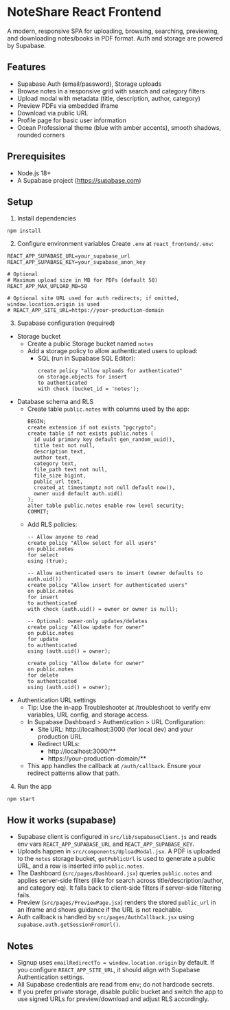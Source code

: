 # NoteShare React Frontend

A modern, responsive SPA for uploading, browsing, searching, previewing, and downloading notes/books in PDF format. Auth and storage are powered by Supabase.

## Features
- Supabase Auth (email/password), Storage uploads
- Browse notes in a responsive grid with search and category filters
- Upload modal with metadata (title, description, author, category)
- Preview PDFs via embedded iframe
- Download via public URL
- Profile page for basic user information
- Ocean Professional theme (blue with amber accents), smooth shadows, rounded corners

## Prerequisites
- Node.js 18+
- A Supabase project (https://supabase.com)

## Setup
1) Install dependencies
```
npm install
```

2) Configure environment variables
Create `.env` at `react_frontend/.env`:
```
REACT_APP_SUPABASE_URL=your_supabase_url
REACT_APP_SUPABASE_KEY=your_supabase_anon_key

# Optional
# Maximum upload size in MB for PDFs (default 50)
REACT_APP_MAX_UPLOAD_MB=50

# Optional site URL used for auth redirects; if omitted, window.location.origin is used
# REACT_APP_SITE_URL=https://your-production-domain
```

3) Supabase configuration (required)
- Storage bucket
  - Create a public Storage bucket named `notes`
  - Add a storage policy to allow authenticated users to upload:
    - SQL (run in Supabase SQL Editor):
      ```
      create policy "allow uploads for authenticated"
      on storage.objects for insert
      to authenticated
      with check (bucket_id = 'notes');
      ```
- Database schema and RLS
  - Create table `public.notes` with columns used by the app:
    ```
    BEGIN;
    create extension if not exists "pgcrypto";
    create table if not exists public.notes (
      id uuid primary key default gen_random_uuid(),
      title text not null,
      description text,
      author text,
      category text,
      file_path text not null,
      file_size bigint,
      public_url text,
      created_at timestamptz not null default now(),
      owner uuid default auth.uid()
    );
    alter table public.notes enable row level security;
    COMMIT;
    ```
  - Add RLS policies:
    ```
    -- Allow anyone to read
    create policy "Allow select for all users"
    on public.notes
    for select
    using (true);

    -- Allow authenticated users to insert (owner defaults to auth.uid())
    create policy "Allow insert for authenticated users"
    on public.notes
    for insert
    to authenticated
    with check (auth.uid() = owner or owner is null);

    -- Optional: owner-only updates/deletes
    create policy "Allow update for owner"
    on public.notes
    for update
    to authenticated
    using (auth.uid() = owner);

    create policy "Allow delete for owner"
    on public.notes
    for delete
    to authenticated
    using (auth.uid() = owner);
    ```
- Authentication URL settings
  - Tip: Use the in-app Troubleshooter at /troubleshoot to verify env variables, URL config, and storage access.
  - In Supabase Dashboard > Authentication > URL Configuration:
    - Site URL: http://localhost:3000 (for local dev) and your production URL
    - Redirect URLs:
      - http://localhost:3000/**
      - https://your-production-domain/**
  - This app handles the callback at `/auth/callback`. Ensure your redirect patterns allow that path.

4) Run the app
```
npm start
```

## How it works (supabase)
- Supabase client is configured in `src/lib/supabaseClient.js` and reads env vars `REACT_APP_SUPABASE_URL` and `REACT_APP_SUPABASE_KEY`.
- Uploads happen in `src/components/UploadModal.jsx`. A PDF is uploaded to the `notes` storage bucket, `getPublicUrl` is used to generate a public URL, and a row is inserted into `public.notes`.
- The Dashboard (`src/pages/Dashboard.jsx`) queries `public.notes` and applies server-side filters (ilike for search across title/description/author, and category eq). It falls back to client-side filters if server-side filtering fails.
- Preview (`src/pages/PreviewPage.jsx`) renders the stored `public_url` in an iframe and shows guidance if the URL is not reachable.
- Auth callback is handled by `src/pages/AuthCallback.jsx` using `supabase.auth.getSessionFromUrl()`.

## Notes
- Signup uses `emailRedirectTo = window.location.origin` by default. If you configure `REACT_APP_SITE_URL`, it should align with Supabase Authentication settings.
- All Supabase credentials are read from env; do not hardcode secrets.
- If you prefer private storage, disable public bucket and switch the app to use signed URLs for preview/download and adjust RLS accordingly.
